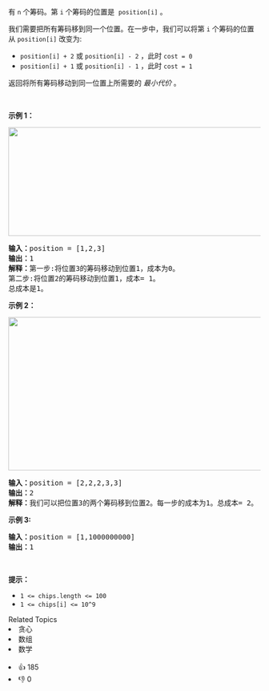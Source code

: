 <p>有&nbsp;<code>n</code>&nbsp;个筹码。第 <code>i</code> 个筹码的位置是
 <meta charset="UTF-8" />&nbsp;<code>position[i]</code>&nbsp;。</p>

<p>我们需要把所有筹码移到同一个位置。在一步中，我们可以将第 <code>i</code> 个筹码的位置从&nbsp;<code>position[i]</code>&nbsp;改变为:</p>

<p>
 <meta charset="UTF-8" /></p>

<ul> 
 <li><code>position[i] + 2</code>&nbsp;或&nbsp;<code>position[i] - 2</code>&nbsp;，此时&nbsp;<code>cost = 0</code></li> 
 <li><code>position[i] + 1</code>&nbsp;或&nbsp;<code>position[i] - 1</code>&nbsp;，此时&nbsp;<code>cost = 1</code></li> 
</ul>

<p>返回将所有筹码移动到同一位置上所需要的 <em>最小代价</em> 。</p>

<p>&nbsp;</p>

<p><strong>示例 1：</strong></p>

<p><img alt="" src="https://assets.leetcode.com/uploads/2020/08/15/chips_e1.jpg" style="height: 217px; width: 750px;" /></p>

<pre>
<strong>输入：</strong>position = [1,2,3]
<strong>输出：</strong>1
<strong>解释：</strong>第一步:将位置3的筹码移动到位置1，成本为0。
第二步:将位置2的筹码移动到位置1，成本= 1。
总成本是1。
</pre>

<p><strong>示例 2：</strong></p>

<p><img alt="" src="https://assets.leetcode.com/uploads/2020/08/15/chip_e2.jpg" style="height: 306px; width: 750px;" /></p>

<pre>
<strong>输入：</strong>position = [2,2,2,3,3]
<strong>输出：</strong>2
<strong>解释：</strong>我们可以把位置3的两个筹码移到位置2。每一步的成本为1。总成本= 2。
</pre>

<p><strong>示例 3:</strong></p>

<pre>
<strong>输入：</strong>position = [1,1000000000]
<strong>输出：</strong>1
</pre>

<p>&nbsp;</p>

<p><strong>提示：</strong></p>

<ul> 
 <li><code>1 &lt;= chips.length &lt;= 100</code></li> 
 <li><code>1 &lt;= chips[i] &lt;= 10^9</code></li> 
</ul>

<div><div>Related Topics</div><div><li>贪心</li><li>数组</li><li>数学</li></div></div><br><div><li>👍 185</li><li>👎 0</li></div>